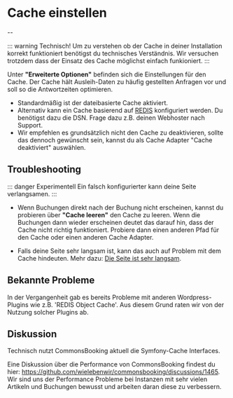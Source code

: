 # Cache einstellen

--

::: warning Technisch!
Um zu verstehen ob der Cache in deiner Installation korrekt funktioniert benötigst du technisches Verständnis.
Wir versuchen trotzdem dass der Einsatz des Cache möglichst einfach funkioniert.
:::


Unter **"Erweiterte Optionen"** befinden sich die Einstellungen für den Cache.
Der Cache hält Ausleih-Daten zu häufig gestellten Anfragen vor und soll so die Antwortzeiten optimieren.

* Standardmäßig ist der dateibasierte Cache aktiviert.
* Alternativ kann ein Cache basierend auf [REDIS](http://redis.io) konfiguriert werden. Du benötigst dazu die DSN. Frage dazu z.B. deinen Webhoster nach Support.
* Wir empfehlen es grundsätzlich nicht den Cache zu deaktivieren, sollte das dennoch gewünscht sein, kannst du als Cache Adapter "Cache deaktiviert" auswählen.

## Troubleshooting

::: danger Experimentell
Ein falsch konfigurierter kann deine Seite verlangsamen.
:::

* Wenn Buchungen direkt nach der Buchung nicht erscheinen, kannst du probieren über **"Cache leeren"** den Cache zu leeren.
  Wenn die Buchungen dann wieder erscheinen deutet das darauf hin, dass der Cache nicht richtig funktioniert.
  Probiere dann einen anderen Pfad für den Cache oder einen anderen Cache Adapter.

* Falls deine Seite sehr langsam ist, kann das auch auf Problem mit dem Cache hindeuten.
  Mehr dazu: [Die Seite ist sehr langsam](/dokumentation/haeufige-fragen-faq/die-seite-ist-sehr-langsam).

## Bekannte Probleme

In der Vergangenheit gab es bereits Probleme mit anderen Wordpress-Plugins wie z.B. 'REDIS Object Cache'.
Aus diesem Grund raten wir von der Nutzung solcher Plugins ab.

## Diskussion

Technisch nutzt CommonsBooking aktuell die Symfony-Cache Interfaces.

Eine Diskussion über die Performance von CommonsBooking findest du hier: https://github.com/wielebenwir/commonsbooking/discussions/1465.
Wir sind uns der Performance Probleme bei Instanzen mit sehr vielen Artikeln und Buchungen bewusst und arbeiten daran diese zu verbessern.
